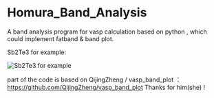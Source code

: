# Homura_Band_Analysis
A band analysis program for vasp calculation based on python , which could implement fatband &amp; band plot.

Sb2Te3 for example:

![Sb2Te3 for example](https://github.com/HomuHomura/Homura_Band_Analysis/blob/master/fatband.png)

part of the code is based on QijingZheng / vasp_band_plot ：
https://github.com/QijingZheng/vasp_band_plot
Thanks for him(she) !

